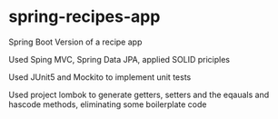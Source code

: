 # spring-recipes-app
Spring Boot Version of a recipe app

Used Sping MVC, Spring Data JPA, applied SOLID priciples

Used JUnit5 and Mockito to implement unit tests

Used project lombok to generate getters, setters and the eqauals and hascode methods, eliminating some boilerplate code
